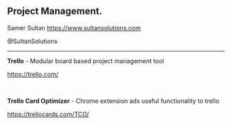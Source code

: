 ## Project Management.

Samer Sultan
https://www.sultansolutions.com

@SultanSolutions

---

**Trello** - Modular board based project management tool

https://trello.com/

&nbsp;
&nbsp;

**Trello Card Optimizer** - Chrome extension ads useful functionality to trello

https://trellocards.com/TCO/

&nbsp;
&nbsp;
